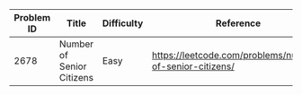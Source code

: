 | Problem ID | Title | Difficulty | Reference
| --- | --- | --- | ---
| 2678 | Number of Senior Citizens | Easy | https://leetcode.com/problems/number-of-senior-citizens/
